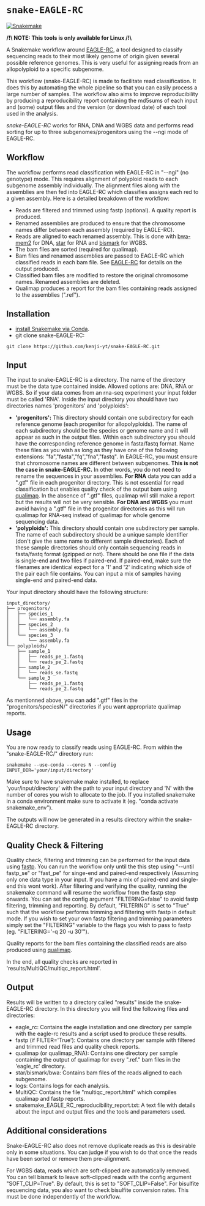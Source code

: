 # `snake-EAGLE-RC`

[![Snakemake](https://img.shields.io/badge/snakemake-≥6.3.0-brightgreen.svg)](https://snakemake.github.io)


**/!\ NOTE: This tools is only available for Linux /!\\**

A Snakemake workflow around [EAGLE-RC](https://github.com/tony-kuo/eagle?tab=readme-ov-file#eagle-rc), a tool designed to classify sequencing reads to their most likely genome of origin given several possible reference genomes. This is very useful for assigning reads from an allopolyploid to a specific subgenome. 

This workflow (snake-EAGLE-RC) is made to facilitate read classification. It does this by automating the whole pipeline so that you can easily process a large number of samples. The workflow also aims to improve reproducibility by producing a reproducibility report containing the md5sums of each input and (some) output files and the version (or download date) of each tool used in the analysis. 

*snake-EAGLE-RC* works for RNA, DNA and WGBS data and performs read sorting for up to three subgenomes/progenitors using the --ngi mode of EAGLE-RC. 

## Workflow

The workflow performs read classification with EAGLE-RC in "--ngi" (no genotype) mode. This requires alignment of polyploid reads to each subgenome assembly individually. The alignment files along with the assemblies are then fed into EAGLE-RC which classifies assigns each red to a given assembly. Here is a detailed breakdown of the workflow:
- Reads are filtered and trimmed using fastp (optional). A quality report is produced. 
- Renamed assemblies are produced to ensure that the chromosome names differ between each assembly (required by EAGLE-RC).
- Reads are aligned to each renamed assembly. This is done with [bwa-mem2](https://github.com/bwa-mem2/bwa-mem2) for DNA, [star](https://github.com/alexdobin/STAR) for RNA and [bismark](https://www.bioinformatics.babraham.ac.uk/projects/bismark/) for WGBS.  
- The bam files are sorted (required for qualimap). 
- Bam files and renamed assemblies are passed to EAGLE-RC which classified reads in each bam file. See [EAGLE-RC](https://github.com/tony-kuo/eagle?tab=readme-ov-file#eagle-rc) for details on the output produced. 
- Classified bam files are modified to restore the original chromosome names. Renamed assemblies are deleted.
- Qualimap produces a report for the bam files containing reads assigned to the assemblies (".ref"). 


## Installation 

- [install Snakemake via Conda](https://snakemake.readthedocs.io/en/stable/getting_started/installation.html).
- git clone snake-EAGLE-RC: 
```
git clone https://github.com/kenji-yt/snake-EAGLE-RC.git
```

## Input 

The input to snake-EAGLE-RC is a directory. The name of the directory must be the data type contained inside. Allowed options are: DNA, RNA or WGBS. So if your data comes from an rna-seq experiment your input folder must be called 'RNA'. 
Inside the input directory you should have two directories names 'progenitors' and 'polyploids': 
- **'progenitors':** This directory should contain one subdirectory for each reference genome (each progenitor for allopolyploids). The name of each subdirectory should be the species or genome name and it will appear as such in the output files. Within each subdirectory you should have the corresponding reference genome in fasta/fastq format. Name these files as you wish as long as they have one of the following extensions: "fa","fasta","fq","fna","fastq". In EAGLE-RC, you must ensure that chromosome names are different between subgenomes. **This is not the case in snake-EAGLE-RC.** In other words, you do not need to rename the sequences in your assemblies. **For RNA** data you can add a ".gtf" file in each progenitor directory. This is not essential for read classification but enables quality check of the output bam using [qualimap](https://github.com/EagleGenomics-cookbooks/QualiMap). In the absence of ".gtf" files, qualimap will still make a report but the results will not be very sensible. **For DNA and WGBS** you must avoid having a ".gtf" file in the progenitor directories as this will run qualimap for RNA-seq instead of qualimap for whole genome sequencing data.    
- **'polyploids':** This directory should contain one subdirectory per sample. The name of each subdirectory should be a unique sample identifier (don't give the same name to different sample directories). Each of these sample directories should only contain sequencing reads in fasta/fastq format (gzipped or not). There should be one file if the data is single-end and two files if paired-end. If paired-end, make sure the filenames are identical expect for a '1' and '2' indicating which side of the pair each file contains. You can input a mix of samples having single-end and paired-end data. 


Your input directory should have the following structure:
```
input_directory/
├── progenitors/
│   ├── species_1
│   │   └── assembly.fa
│   ├── species_2
│   │   └── assembly.fa
│   └── species_3
│       └── assembly.fa
└── polyploids/
    ├── sample_1
    │   ├── reads_pe_1.fastq
    │   └── reads_pe_2.fastq
    ├── sample_2
    │   └── reads_se.fastq
    └── sample_3
        ├── reads_pe_1.fastq
        └── reads_pe_2.fastq
```

As mentionned above, you can add ".gtf" files in the "progenitors/speciesN/" directories if you want appropriate qualimap reports. 

## Usage

You are now ready to classify reads using EAGLE-RC. From within the "snake-EAGLE-RC/" directory run:
```
snakemake --use-conda --cores N --config INPUT_DIR='your/input/directory'
```
Make sure to have snakemake make installed, to replace 'your/input/directory' with the path to your input directory and 'N' with the number of cores you wish to allocate to the job. If you installed snakemake in a conda environment make sure to activate it (eg. "conda activate snakemake_env").  

The outputs will now be generated in a results directory within the snake-EAGLE-RC directory. 

## Quality Check & Filtering

Quality check, filtering and trimming can be performed for the input data using [fastp](https://github.com/OpenGene/fastp). You can run the workflow only until the this step using "--until fastp_se" or "fast_pe" for singe-end and paired-end respectively (Assuming only one data type in your input. If you have a mix of paired-end and single-end this wont work). After filtering and verifying the quality, running the snakemake command will resume the workflow from the fastp step onwards.  You can set the config argument "FILTERING=false" to avoid fastp filtering, trimming and reporting. By default, "FILTERING" is set to "True" such that the workflow performs trimming and filtering with fastp in default mode. If you wish to set your own fastp filtering and trimming parameters simply set the "FILTERING" variable to the flags you wish to pass to fastp (eg. "FILTERING='-q 20 -u 30'"). 

Quality reports for the bam files containing the classified reads are also produced using [qualimap](http://qualimap.conesalab.org/). 

In the end, all quality checks are reported in 'results/MultiQC/multiqc_report.html'.

## Output 

Results will be written to a directory called "results" inside the snake-EAGLE-RC directory. In this directory you will find the following files and directories: 
- eagle_rc: Contains the eagle installation and one directory per sample with the eagle-rc results and a script used to produce these results.
- fastp (if FILTER='True'): Contains one directory per sample with filtered and trimmed read files and quality check reports. 
- qualimap (or qualimap_RNA): Contains one directory per sample containing the output of qualimap for every ".ref." bam files in the 'eagle_rc' directory. 
- star/bismark/bwa: Contains bam files of the reads aligned to each subgenome. 
- logs: Contains logs for each analysis.
- MultiQC: Contains the file "multiqc_report.html" which compiles qualimap and fastp reports. 
- snakemake_EAGLE_RC_reproducibility_report.txt: A text file with details about the input and output files and the tools and parameters used. 

## Additional considerations

Snake-EAGLE-RC also does not remove duplicate reads as this is desirable only in some situations. You can judge if you wish to do that once the reads have been sorted or remove them pre-alignment.

For WGBS data, reads which are soft-clipped are automatically removed. You can tell bismark to leave soft-clipped reads with the config argument "SOFT_CLIP=True". By default, this is set to "SOFT_CLIP=False". 
For bisulfite sequencing data, you also want to check bisulfite conversion rates. This must be done independently of the workflow. 
